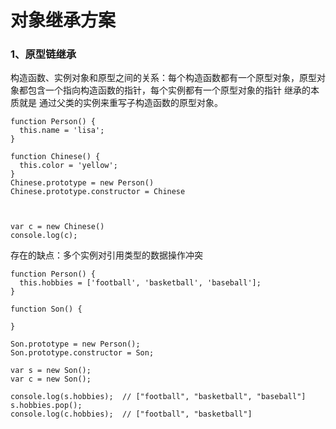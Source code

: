 # 对象继承方案

### 1、原型链继承
构造函数、实例对象和原型之间的关系：每个构造函数都有一个原型对象，原型对象都包含一个指向构造函数的指针，每个实例都有一个原型对象的指针
继承的本质就是 通过父类的实例来重写子构造函数的原型对象。
```
function Person() {
  this.name = 'lisa';
}

function Chinese() {
  this.color = 'yellow';
}
Chinese.prototype = new Person()
Chinese.prototype.constructor = Chinese



var c = new Chinese()
console.log(c);
```
存在的缺点：多个实例对引用类型的数据操作冲突
```
function Person() {
  this.hobbies = ['football', 'basketball', 'baseball'];
}

function Son() {

}

Son.prototype = new Person();
Son.prototype.constructor = Son;

var s = new Son();
var c = new Son();

console.log(s.hobbies);  // ["football", "basketball", "baseball"]
s.hobbies.pop();
console.log(c.hobbies);  // ["football", "basketball"]
```
